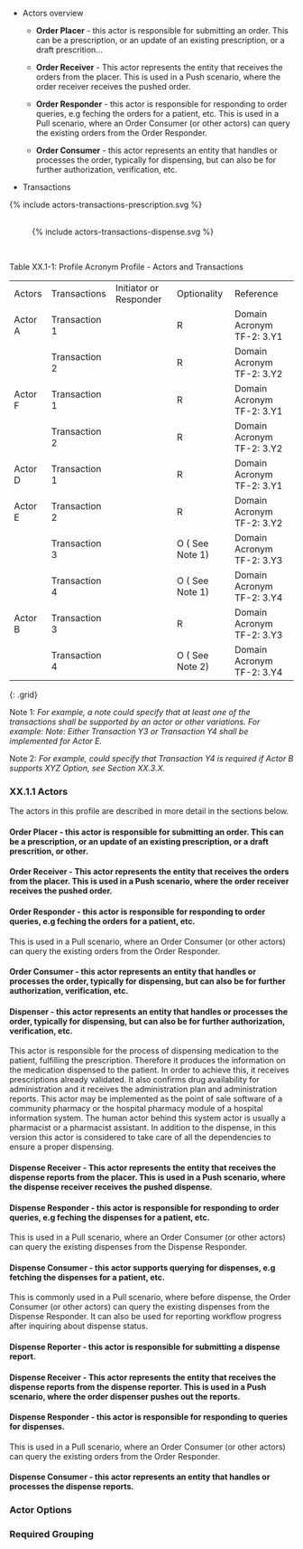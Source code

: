 
* Actors overview

  * **Order Placer** - this actor is responsible for submitting an order. This can be a prescription, or an update of an existing prescription, or a draft prescrition...

  * **Order Receiver** - This actor represents the entity that receives the orders from the placer. This is used in a Push scenario, where the order receiver receives the pushed order.

  * **Order Responder** - this actor is responsible for responding to order queries, e.g feching the orders for a patient, etc.
This is used in a Pull scenario, where an Order Consumer (or other actors) can query the existing orders from the Order Responder.

  * **Order Consumer** - this actor represents an entity that handles or processes the order, typically for dispensing, but can also be for further authorization, verification, etc.

* Transactions

<div>{% include actors-transactions-prescription.svg %}</div>
<br clear="all"/>

<figure>
  {% include actors-transactions-dispense.svg %}
  <!-- <figcaption>Actors and Transactions - Dispense</figcaption> -->
</figure>
<br clear="all"/>


<p id ="tXX.1-1" class="tableTitle">Table XX.1-1: Profile Acronym Profile - Actors and Transactions</p>

|         |               |                        |                 |                                   |
|---------|---------------|------------------------|-----------------|-----------------------------------|
| Actors  | Transactions  | Initiator or Responder | Optionality     | Reference                         |
| Actor A | Transaction 1 |                        | R               | Domain Acronym TF-2: 3.Y1 |
|         | Transaction 2 |                        | R               | Domain Acronym TF-2: 3.Y2 |
| Actor F | Transaction 1 |                        | R               | Domain Acronym TF-2: 3.Y1 |
|         | Transaction 2 |                        | R               | Domain Acronym TF-2: 3.Y2 |
| Actor D | Transaction 1 |                        | R               | Domain Acronym TF-2: 3.Y1 |
| Actor E | Transaction 2 |                        | R               | Domain Acronym TF-2: 3.Y2 |
|         | Transaction 3 |                        | O ( See Note 1) | Domain Acronym TF-2: 3.Y3 |
|         | Transaction 4 |                        | O ( See Note 1) | Domain Acronym TF-2: 3.Y4 |
| Actor B | Transaction 3 |                        | R               | Domain Acronym TF-2: 3.Y3 |
|         | Transaction 4 |                        | O ( See Note 2) | Domain Acronym TF-2: 3.Y4 |
{: .grid}

Note 1: *For example, a note could specify that at least one of the
transactions shall be supported by an actor or other variations. For
example: Note: Either Transaction Y3 or Transaction Y4 shall be
implemented for Actor E.*

Note 2: *For example, could specify that Transaction Y4 is required
if Actor B supports XYZ Option, see Section XX.3.X.*




### XX.1.1 Actors
The actors in this profile are described in more detail in the sections below.


<a name="order-placer"> </a>

#### **Order Placer** - this actor is responsible for submitting an order. This can be a prescription, or an update of an existing prescription, or a draft prescrition, or other.

<a name="order-receiver"> </a>

#### **Order Receiver** - This actor represents the entity that receives the orders from the placer. This is used in a Push scenario, where the order receiver receives the pushed order.

<a name="order-responder"> </a>

#### **Order Responder** - this actor is responsible for responding to order queries, e.g feching the orders for a patient, etc.  
This is used in a Pull scenario, where an Order Consumer (or other actors) can query the existing orders from the Order Responder.

<a name="order-consumer"> </a>

#### **Order Consumer** - this actor represents an entity that handles or processes the order, typically for dispensing, but can also be for further authorization, verification, etc.




<a name="dispense-reporter"> </a>

#### **Dispenser** - this actor represents an entity that handles or processes the order, typically for dispensing, but can also be for further authorization, verification, etc.

This actor is responsible for the process of dispensing medication to the patient, fulfilling the prescription. Therefore it produces the information on the medication dispensed to the patient. In order to achieve this, it receives prescriptions already validated. It also confirms drug availability for administration and it receives the administration plan and administration reports. This actor may be implemented as the point of sale software of a community pharmacy or the hospital pharmacy module of a hospital information system. The human actor behind this system actor is usually a pharmacist or a pharmacist assistant. In addition to the dispense, in this version this actor is considered to take care of all the dependencies to ensure a proper dispensing.


<a name="dispense-receiver"> </a>

#### **Dispense Receiver** - This actor represents the entity that receives the dispense reports from the placer. This is used in a Push scenario, where the dispense receiver receives the pushed dispense.



<a name="dispense-responder"> </a>

#### **Dispense Responder** - this actor is responsible for responding to order queries, e.g feching the dispenses for a patient, etc.
This is used in a Pull scenario, where an Order Consumer (or other actors) can query the existing dispenses from the Dispense Responder.

<a name="dispense-consumer"> </a>

#### **Dispense Consumer** - this actor supports querying for dispenses, e.g fetching the dispenses for a patient, etc.
This is commonly used in a Pull scenario, where before dispense, the Order Consumer (or other actors) can query the existing dispenses from the Dispense Responder. It can also be used for reporting workflow progress after inquiring about dispense status.



<a id="dispense-reporter"></a>

#### **Dispense Reporter** - this actor is responsible for submitting a dispense report.

<a id="dispense-receiver"></a>

#### **Dispense Receiver** - This actor represents the entity that receives the dispense reports from the dispense reporter. This is used in a Push scenario, where the order dispenser pushes out the reports.

<a id="dispense-responder"></a>

#### **Dispense Responder** - this actor is responsible for responding to queries for dispenses.  
This is used in a Pull scenario, where an Order Consumer (or other actors) can query the existing orders from the Order Responder.

<a id="dispense-consumer"></a>

#### **Dispense Consumer** - this actor represents an entity that handles or processes the dispense reports.



### Actor Options

### Required Grouping
